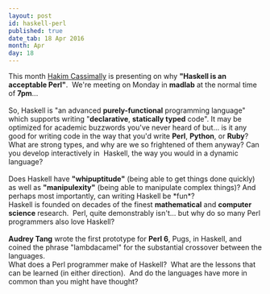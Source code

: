```yaml
---
layout: post
id: haskell-perl
published: true
date_tab: 18 Apr 2016
month: Apr
day: 18
---
```

<div>
  This month <span><a href="https://twitter.com/osfameron">Hakim Cassimally</a>
  is presenting on why <b>"Haskell is an acceptable
  Perl"</b>.&nbsp; We're meeting on Monday in
  <b>madlab</b> at the normal time of
  <b>7pm</b>...&nbsp;<br>
  <br></span> So, Haskell is "an advanced
  <b>purely-functional</b> programming language" which
  supports writing "<b>declarative</b>, <b>statically
  typed</b> code". It may be optimized for academic
  buzzwords you've never heard of but... is it any good
  for writing code <span>in the way that you'd write
  <b>Perl</b>, <b>Python</b>, or <b>Ruby</b>?</span>
</div>
<div>
  What are strong types, and why are we so frightened
  of them anyway? Can you develop interactively
  in&nbsp; Haskell, the way you would in a dynamic
  language?<br>
  <br>
  Does Haskell have <b>"whipuptitude"</b> (being able
  to get things done quickly) as well as
  <b>"manipulexity"</b> (being able to manipulate
  complex things)? And perhaps most importantly, can writing Haskell be *fun*?
</div>
<div>Haskell is founded on decades of the finest
<b>mathematical</b> and <b>computer science</b>
research.&nbsp; Perl, quite demonstrably isn't... but
why do so many Perl programmers also love Haskell?<br>
<br>
</div>
<div>
<b>Audrey Tang</b> wrote the first prototype for
<b>Perl 6</b>, Pugs, in Haskell, and coined the phrase
"lambdacamel" for the substantial crossover between the
languages.
</div>
<div>
What does a Perl programmer make of Haskell?&nbsp; What
are the lessons that can be learned (in either direction).&nbsp; And do the
languages have more in common than
you might have thought?
</div>

